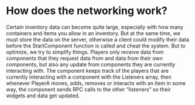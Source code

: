 # How does the networking work?

Certain inventory data can become quite large, especially with how many containers and items you allow in an inventory. But at the same time, we must store the data on the server, otherwise a client could modify their data before the StartComponent function is called and cheat the system. But to optimize, we try to simplify things. Players only receive data from components that they request data from and data from their own components, but also any update from components they are currently interacting with.
The component keeps track of the players that are currently interacting with a component with the Listeners array, then whenever PlayerA moves, adds, removes or interacts with an item in some way, the component sends RPC calls to the other “listeners” so their widgets and data get updated.